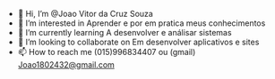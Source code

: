 - 👋 Hi, I’m @Joao Vitor da Cruz Souza
- 👀 I’m interested in Aprender e por em pratica meus conhecimentos
- 🌱  I’m currently learning A desenvolver e análisar sistemas
- 💞️ I’m looking to collaborate on Em desenvolver aplicativos e sites
- 📫 How to reach me (015)996834407 ou (gmail) Joao1802432@gmail.com

<!---
JoaoVcz/JoaoVcz is a ✨ special ✨ repository because its `README.md` (this file) appears on your GitHub profile.
You can click the Preview link to take a look at your changes.
--->
